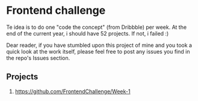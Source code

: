 # Frontend challenge

Te idea is to do one "code the concept" (from Dribbble) per week. At the end of the current year, i should have 52 projects. If not, i failed :)

Dear reader, if you have stumbled upon this project of mine and you took a quick look at the work itself, please feel free to post any issues you find in the repo's Issues section.

## Projects
1. https://github.com/FrontendChallenge/Week-1
